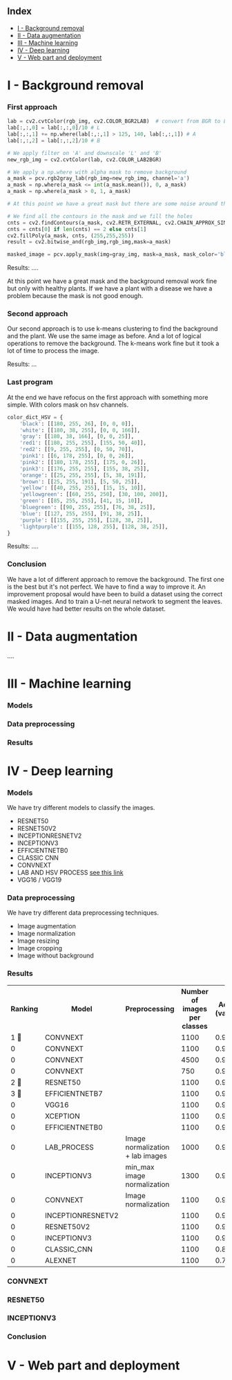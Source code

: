 ## Index
- [I - Background removal](#i-background-removal)
- [II - Data augmentation](#ii-data-augmentation)
- [III - Machine learning](#iii-machine-learning)
- [IV - Deep learning](#iv-deep-learning)
- [V - Web part and deployment](#v-web-part-and-deployment)

# I - Background removal

### First approach

```py
lab = cv2.cvtColor(rgb_img, cv2.COLOR_BGR2LAB)  # convert from BGR to LAB color space
lab[:,:,0] = lab[:,:,0]/10 # L
lab[:,:,1] += np.where(lab[:,:,1] > 125, 140, lab[:,:,1]) # A
lab[:,:,2] = lab[:,:,2]/10 # B

# We apply filter on 'A' and downscale 'L' and 'B'
new_rgb_img = cv2.cvtColor(lab, cv2.COLOR_LAB2BGR)

# We apply a np.where with alpha mask to remove background
a_mask = pcv.rgb2gray_lab(rgb_img=new_rgb_img, channel='a')
a_mask = np.where(a_mask <= int(a_mask.mean()), 0, a_mask)
a_mask = np.where(a_mask > 0, 1, a_mask)

# At this point we have a great mask but there are some noise around the plant

# We find all the contours in the mask and we fill the holes
cnts = cv2.findContours(a_mask, cv2.RETR_EXTERNAL, cv2.CHAIN_APPROX_SIMPLE)
cnts = cnts[0] if len(cnts) == 2 else cnts[1]
cv2.fillPoly(a_mask, cnts, (255,255,255))
result = cv2.bitwise_and(rgb_img,rgb_img,mask=a_mask)

masked_image = pcv.apply_mask(img=gray_img, mask=a_mask, mask_color='black')
```

Results:
....

At this point we have a great mask and the background removal work fine but only with healthy plants. If we have a plant with a disease we have a problem because the mask is not good enough.

### Second approach

Our second approach is to use k-means clustering to find the background and the plant. We use the same image as before.
And a lot of logical operations to remove the background.
The k-means work fine but it took a lot of time to process the image.

Results:
...


### Last program

At the end we have refocus on the first approach with something more simple. With colors mask on hsv channels.

```py
color_dict_HSV = {
    'black': [[180, 255, 26], [0, 0, 0]],
    'white': [[180, 38, 255], [0, 0, 166]],
    'gray': [[180, 38, 166], [0, 0, 25]],
    'red1': [[180, 255, 255], [155, 50, 40]],
    'red2': [[9, 255, 255], [0, 50, 70]],
    'pink1': [[6, 178, 255], [0, 0, 26]],
    'pink2': [[180, 178, 255], [175, 0, 26]],
    'pink3': [[176, 255, 255], [155, 38, 25]],
    'orange': [[25, 255, 255], [5, 38, 191]],
    'brown': [[25, 255, 191], [5, 50, 25]],
    'yellow': [[40, 255, 255], [15, 15, 10]],
    'yellowgreen': [[60, 255, 250], [30, 100, 200]],
    'green': [[85, 255, 255], [41, 15, 10]],
    'bluegreen': [[90, 255, 255], [76, 38, 25]],
    'blue': [[127, 255, 255], [91, 38, 25]],
    'purple': [[155, 255, 255], [128, 38, 25]],
    'lightpurple': [[155, 128, 255], [128, 38, 25]],
}
```

Results:
....


### Conclusion

We have a lot of different approach to remove the background. The first one is the best but it's not perfect. We have to find a way to improve it.
An improvement proposal would have been to build a dataset using the correct masked images. And to train a U-net neural network to segment the leaves. We would have had better results on the whole dataset.

# II - Data augmentation

....

# III - Machine learning

### Models

### Data preprocessing

### Results

# IV - Deep learning


### Models


We have try different models to classify the images.

- RESNET50
- RESNET50V2
- INCEPTIONRESNETV2
- INCEPTIONV3
- EFFICIENTNETB0
- CLASSIC CNN
- CONVNEXT
- LAB AND HSV PROCESS [see this link](https://github.com/joaopauloschuler/two-path-noise-lab-plant-disease)
- VGG16 / VGG19



### Data preprocessing


We have try different data preprocessing techniques.

- Image augmentation
- Image normalization
- Image resizing
- Image cropping
- Image without background



### Results


<table>
  <tr>
    <th>Ranking</th>
    <th>Model</th>
    <th>Preprocessing</th>
    <th>Number of images per classes</th>
    <th>Accuracy (validation)</th>
    <th>Size image</th>
    <th>Time (in minutes)</th>
  </tr>

   <tr>
    <td>1 🥇</td>
    <td>CONVNEXT</td>
    <td></td>
    <td>1100</td>
    <td>0.9882</td>
    <td>224x224</td>
    <td>150</td>
  </tr>
   <tr>
    <td>0</td>
    <td>CONVNEXT</td>
    <td></td>
    <td>1100</td>
    <td>0.9849</td>
    <td>128x128</td>
    <td>50</td>
  </tr>
  <tr>
    <td>0</td>
    <td>CONVNEXT</td>
    <td></td>
    <td>4500</td>
    <td>0.9879</td>
    <td>64x64</td>
    <td>120</td>
  </tr>
  <tr>
    <td>0</td>
    <td>CONVNEXT</td>
    <td></td>
    <td>750</td>
    <td>0.9815</td>
    <td>224x224</td>
    <td>80</td>
  </tr>
  <tr>
    <td>2 🥈</td>
    <td>RESNET50</td>
    <td></td>
    <td>1100</td>
    <td>0.9717</td>
    <td>128x128</td>
    <td>20</td>
  </tr>
  <tr>
    <td>3 🥉</td>
    <td>EFFICIENTNETB7</td>
    <td></td>
    <td>1100</td>
    <td>0.9729</td>
    <td>128x128</td>
    <td>108</td>
  </tr>
  <tr>
    <td>0</td>
    <td>VGG16</td>
    <td></td>
    <td>1100</td>
    <td>0.9707</td>
    <td>128x128</td>
    <td>20</td>
  </tr>
  <tr>
    <td>0</td>
    <td>XCEPTION</td>
    <td></td>
    <td>1100</td>
    <td>0.9686</td>
    <td>128x128</td>
    <td>53</td>
  </tr>
  <tr>
    <td>0</td>
    <td>EFFICIENTNETB0</td>
    <td></td>
    <td>1100</td>
    <td>0.9641</td>
    <td>128x128</td>
    <td>25</td>
  </tr>

  <tr>
    <td>0</td>
    <td>LAB_PROCESS</td>
    <td>Image normalization + lab images</td>
    <td>1000</td>
    <td>0.9651</td>
    <td>128x128</td>
    <td>50</td>
  </tr>

  <tr>
    <td>0</td>
    <td>INCEPTIONV3</td>
    <td>min_max image normalization</td>
    <td>1300</td>
    <td>0.9583</td>
    <td>128x128</td>
    <td>110</td>
  </tr>

  <tr>
    <td>0</td>
    <td>CONVNEXT</td>
    <td>Image normalization</td>
    <td>1100</td>
    <td>0.9594</td>
    <td>128x128</td>
    <td>65</td>
  </tr>

  <tr>
    <td>0</td>
    <td>INCEPTIONRESNETV2</td>
    <td></td>
    <td>1100</td>
    <td>0.9548</td>
    <td>128x128</td>
    <td>86</td>
  </tr>

   <tr>
    <td>0</td>
    <td>RESNET50V2</td>
    <td></td>
    <td>1100</td>
    <td>0.9419</td>
    <td>128x128</td>
    <td>33</td>
  </tr>


  <tr>
    <td>0</td>
    <td>INCEPTIONV3</td>
    <td></td>
    <td>1100</td>
    <td>0.939</td>
    <td>128x128</td>
    <td>34</td>
  </tr>


  <tr>
    <td>0</td>
    <td>CLASSIC_CNN</td>
    <td></td>
    <td>1100</td>
    <td>0.8087</td>
    <td>128x128</td>
    <td>45</td>
  </tr>

  <tr>
    <td>0</td>
    <td>ALEXNET</td>
    <td></td>
    <td>1100</td>
    <td>0.7979</td>
    <td>128x128</td>
    <td>20</td>
  </tr>
</table>

### CONVNEXT

### RESNET50

### INCEPTIONV3

### Conclusion


# V - Web part and deployment
